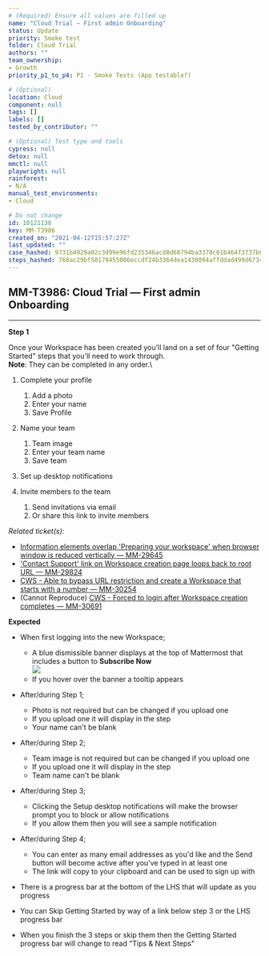 ```yaml
---
# (Required) Ensure all values are filled up
name: "Cloud Trial — First admin Onboarding"
status: Update
priority: Smoke test
folder: Cloud Trial
authors: ""
team_ownership: 
- Growth
priority_p1_to_p4: P1 - Smoke Tests (App testable?)

# (Optional)
location: Cloud
component: null
tags: []
labels: []
tested_by_contributor: ""

# (Optional) Test type and tools
cypress: null
detox: null
mmctl: null
playwright: null
rainforest: 
- N/A
manual_test_environments: 
- Cloud

# Do not change
id: 10121138
key: MM-T3986
created_on: "2021-04-12T15:57:27Z"
last_updated: ""
case_hashed: 9731b4929a02c3d99e96fd235346acd8d68794ba3378c01b464f3737b6177b468bc6631d3aa97695ebd4af895e72698e
steps_hashed: 768ac29bf58179455086eccdf24b3364dea1430094affddad499d6734080bdaf3112155852f2f5fcf31d9d6b2653ad4b
---
```


<!-- (Auto-generated) Based on frontmatter's "key" and "name" -->

## MM-T3986: Cloud Trial — First admin Onboarding

---

**Step 1**

Once your Workspace has been created you'll land on a set of four "Getting Started" steps that you'll need to work through.\
**Note**: They can be completed in any order.\\

1. Complete your profile

   1. Add a photo
   2. Enter your name
   3. Save Profile

2. Name your team

   1. Team image
   2. Enter your team name
   3. Save team

3. Set up desktop notifications

4. Invite members to the team

   1. Send invitations via email
   2. Or share this link to invite members

_Related ticket(s):_

- [Information elements overlap 'Preparing your workspace' when browser window is reduced vertically — MM-29645](https://mattermost.atlassian.net/browse/MM-29645)
- ['Contact Support' link on Workspace creation page loops back to root URL — MM-29824](https://mattermost.atlassian.net/browse/MM-29824)
- [CWS - Able to bypass URL restriction and create a Workspace that starts with a number — MM-30254](https://mattermost.atlassian.net/browse/MM-30254)
- (Cannot Reproduce) [CWS - Forced to login after Workspace creation completes — MM-30691](https://mattermost.atlassian.net/browse/MM-30691)

**Expected**

- When first logging into the new Workspace;

  - A blue dismissible banner displays at the top of Mattermost that includes a button to **Subscribe Now**\
    ![](https://cloudfront.tm4j.smartbear.com/tenant/ad722c15-e2a6-3788-82f3-92f99221f446/project/10302/embedded-f3277290f945470c4add5d21ef3dc7ca7b74388fc7152bfb6b99ae58c66a95a8-1620404105881-1620404105881.png)
  - If you hover over the banner a tooltip appears

- After/during Step 1;

  - Photo is not required but can be changed if you upload one
  - If you upload one it will display in the step
  - Your name can't be blank

- After/during Step 2;

  - Team image is not required but can be changed if you upload one
  - If you upload one it will display in the step
  - Team name can't be blank

- After/during Step 3;

  - Clicking the Setup desktop notifications will make the browser prompt you to block or allow notifications
  - If you allow them then you will see a sample notification

- After/during Step 4;

  - You can enter as many email addresses as you'd like and the Send button will become active after you've typed in at least one
  - The link will copy to your clipboard and can be used to sign up with

- There is a progress bar at the bottom of the LHS that will update as you progress

- You can Skip Getting Started by way of a link below step 3 or the LHS progress bar

- When you finish the 3 steps or skip them then the Getting Started progress bar will change to read "Tips & Next Steps"
